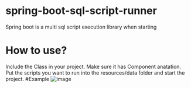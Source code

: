 # spring-boot-sql-script-runner
Spring boot is a multi sql script execution library when starting
# How to use?
Include the Class in your project. Make sure it has Component anatation.
Put the scripts you want to run into the resources/data folder and start the project.
#Example
![image](https://user-images.githubusercontent.com/18756378/152640444-b5c09892-75d9-4056-aa8b-d27c87d7f362.jpg)

